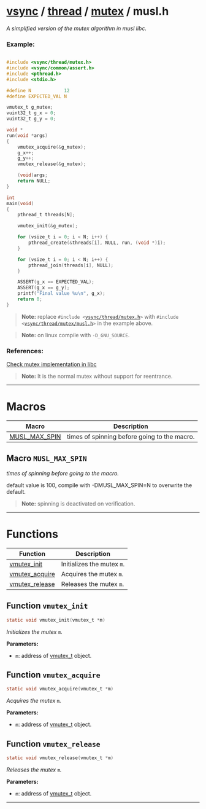 #  [vsync](../../README.md) / [thread](../README.md) / [mutex](README.md) / musl.h
_A simplified version of the mutex algorithm in musl libc._ 


### Example:



```c

#include <vsync/thread/mutex.h>
#include <vsync/common/assert.h>
#include <pthread.h>
#include <stdio.h>

#define N            12
#define EXPECTED_VAL N

vmutex_t g_mutex;
vuint32_t g_x = 0;
vuint32_t g_y = 0;

void *
run(void *args)
{
    vmutex_acquire(&g_mutex);
    g_x++;
    g_y++;
    vmutex_release(&g_mutex);

    (void)args;
    return NULL;
}

int
main(void)
{
    pthread_t threads[N];

    vmutex_init(&g_mutex);

    for (vsize_t i = 0; i < N; i++) {
        pthread_create(&threads[i], NULL, run, (void *)i);
    }

    for (vsize_t i = 0; i < N; i++) {
        pthread_join(threads[i], NULL);
    }

    ASSERT(g_x == EXPECTED_VAL);
    ASSERT(g_x == g_y);
    printf("Final value %u\n", g_x);
    return 0;
}
```



> **Note:** replace `#include <`[`vsync/thread/mutex.h`](../mutex.h.md)`>` with `#include <`[`vsync/thread/mutex/musl.h`](musl.h.md)`>` in the example above.

> **Note:** on linux compile with `-D_GNU_SOURCE`.


### References:
 [Check mutex implementation in libc](http://musl.libc.org)

> **Note:** It is the normal mutex without support for reentrance. 

---
# Macros 

| Macro | Description |
|---|---|
| [MUSL_MAX_SPIN](musl.h.md#macro-musl_max_spin) | times of spinning before going to the macro.  |

##  Macro `MUSL_MAX_SPIN`

 
_times of spinning before going to the macro._ 


default value is 100, compile with -DMUSL_MAX_SPIN=N to overwrite the default.

> **Note:** spinning is deactivated on verification. 


---
# Functions 

| Function | Description |
|---|---|
| [vmutex_init](musl.h.md#function-vmutex_init) | Initializes the mutex `m`.  |
| [vmutex_acquire](musl.h.md#function-vmutex_acquire) | Acquires the mutex `m`.  |
| [vmutex_release](musl.h.md#function-vmutex_release) | Releases the mutex `m`.  |

##  Function `vmutex_init`

```c
static void vmutex_init(vmutex_t *m)
``` 
_Initializes the mutex_ `m`_._ 




**Parameters:**

- `m`: address of [vmutex_t](structvmutex__t) object. 




##  Function `vmutex_acquire`

```c
static void vmutex_acquire(vmutex_t *m)
``` 
_Acquires the mutex_ `m`_._ 




**Parameters:**

- `m`: address of [vmutex_t](structvmutex__t) object. 




##  Function `vmutex_release`

```c
static void vmutex_release(vmutex_t *m)
``` 
_Releases the mutex_ `m`_._ 




**Parameters:**

- `m`: address of [vmutex_t](structvmutex__t) object. 





---
